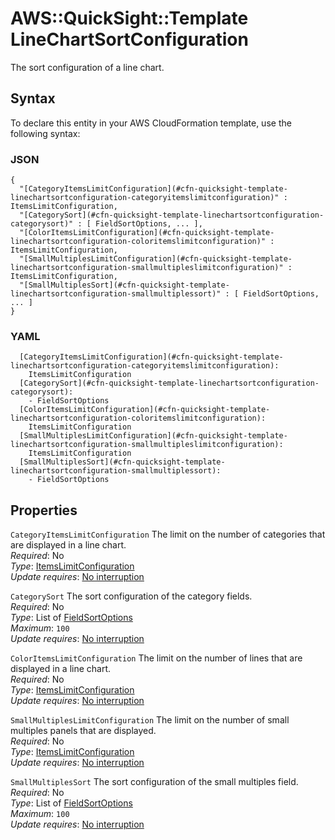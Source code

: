 # AWS::QuickSight::Template LineChartSortConfiguration<a name="aws-properties-quicksight-template-linechartsortconfiguration"></a>

The sort configuration of a line chart\.

## Syntax<a name="aws-properties-quicksight-template-linechartsortconfiguration-syntax"></a>

To declare this entity in your AWS CloudFormation template, use the following syntax:

### JSON<a name="aws-properties-quicksight-template-linechartsortconfiguration-syntax.json"></a>

```
{
  "[CategoryItemsLimitConfiguration](#cfn-quicksight-template-linechartsortconfiguration-categoryitemslimitconfiguration)" : ItemsLimitConfiguration,
  "[CategorySort](#cfn-quicksight-template-linechartsortconfiguration-categorysort)" : [ FieldSortOptions, ... ],
  "[ColorItemsLimitConfiguration](#cfn-quicksight-template-linechartsortconfiguration-coloritemslimitconfiguration)" : ItemsLimitConfiguration,
  "[SmallMultiplesLimitConfiguration](#cfn-quicksight-template-linechartsortconfiguration-smallmultipleslimitconfiguration)" : ItemsLimitConfiguration,
  "[SmallMultiplesSort](#cfn-quicksight-template-linechartsortconfiguration-smallmultiplessort)" : [ FieldSortOptions, ... ]
}
```

### YAML<a name="aws-properties-quicksight-template-linechartsortconfiguration-syntax.yaml"></a>

```
  [CategoryItemsLimitConfiguration](#cfn-quicksight-template-linechartsortconfiguration-categoryitemslimitconfiguration):
    ItemsLimitConfiguration
  [CategorySort](#cfn-quicksight-template-linechartsortconfiguration-categorysort):
    - FieldSortOptions
  [ColorItemsLimitConfiguration](#cfn-quicksight-template-linechartsortconfiguration-coloritemslimitconfiguration):
    ItemsLimitConfiguration
  [SmallMultiplesLimitConfiguration](#cfn-quicksight-template-linechartsortconfiguration-smallmultipleslimitconfiguration):
    ItemsLimitConfiguration
  [SmallMultiplesSort](#cfn-quicksight-template-linechartsortconfiguration-smallmultiplessort):
    - FieldSortOptions
```

## Properties<a name="aws-properties-quicksight-template-linechartsortconfiguration-properties"></a>

`CategoryItemsLimitConfiguration` <a name="cfn-quicksight-template-linechartsortconfiguration-categoryitemslimitconfiguration"></a>
The limit on the number of categories that are displayed in a line chart\.  
_Required_: No  
_Type_: [ItemsLimitConfiguration](aws-properties-quicksight-template-itemslimitconfiguration.md)  
_Update requires_: [No interruption](https://docs.aws.amazon.com/AWSCloudFormation/latest/UserGuide/using-cfn-updating-stacks-update-behaviors.html#update-no-interrupt)

`CategorySort` <a name="cfn-quicksight-template-linechartsortconfiguration-categorysort"></a>
The sort configuration of the category fields\.  
_Required_: No  
_Type_: List of [FieldSortOptions](aws-properties-quicksight-template-fieldsortoptions.md)  
_Maximum_: `100`  
_Update requires_: [No interruption](https://docs.aws.amazon.com/AWSCloudFormation/latest/UserGuide/using-cfn-updating-stacks-update-behaviors.html#update-no-interrupt)

`ColorItemsLimitConfiguration` <a name="cfn-quicksight-template-linechartsortconfiguration-coloritemslimitconfiguration"></a>
The limit on the number of lines that are displayed in a line chart\.  
_Required_: No  
_Type_: [ItemsLimitConfiguration](aws-properties-quicksight-template-itemslimitconfiguration.md)  
_Update requires_: [No interruption](https://docs.aws.amazon.com/AWSCloudFormation/latest/UserGuide/using-cfn-updating-stacks-update-behaviors.html#update-no-interrupt)

`SmallMultiplesLimitConfiguration` <a name="cfn-quicksight-template-linechartsortconfiguration-smallmultipleslimitconfiguration"></a>
The limit on the number of small multiples panels that are displayed\.  
_Required_: No  
_Type_: [ItemsLimitConfiguration](aws-properties-quicksight-template-itemslimitconfiguration.md)  
_Update requires_: [No interruption](https://docs.aws.amazon.com/AWSCloudFormation/latest/UserGuide/using-cfn-updating-stacks-update-behaviors.html#update-no-interrupt)

`SmallMultiplesSort` <a name="cfn-quicksight-template-linechartsortconfiguration-smallmultiplessort"></a>
The sort configuration of the small multiples field\.  
_Required_: No  
_Type_: List of [FieldSortOptions](aws-properties-quicksight-template-fieldsortoptions.md)  
_Maximum_: `100`  
_Update requires_: [No interruption](https://docs.aws.amazon.com/AWSCloudFormation/latest/UserGuide/using-cfn-updating-stacks-update-behaviors.html#update-no-interrupt)
